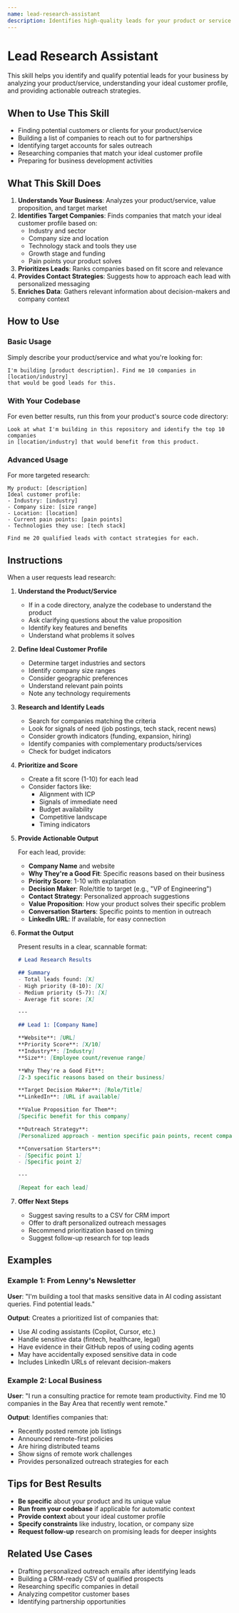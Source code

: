 ```yaml
---
name: lead-research-assistant
description: Identifies high-quality leads for your product or service by analyzing your business, searching for target companies, and providing actionable contact strategies. Perfect for sales, business development, and marketing professionals.
---
```


# Lead Research Assistant

This skill helps you identify and qualify potential leads for your business by analyzing your product/service, understanding your ideal customer profile, and providing actionable outreach strategies.

## When to Use This Skill

- Finding potential customers or clients for your product/service
- Building a list of companies to reach out to for partnerships
- Identifying target accounts for sales outreach
- Researching companies that match your ideal customer profile
- Preparing for business development activities

## What This Skill Does

1. **Understands Your Business**: Analyzes your product/service, value proposition, and target market
2. **Identifies Target Companies**: Finds companies that match your ideal customer profile based on:
   - Industry and sector
   - Company size and location
   - Technology stack and tools they use
   - Growth stage and funding
   - Pain points your product solves
3. **Prioritizes Leads**: Ranks companies based on fit score and relevance
4. **Provides Contact Strategies**: Suggests how to approach each lead with personalized messaging
5. **Enriches Data**: Gathers relevant information about decision-makers and company context

## How to Use

### Basic Usage

Simply describe your product/service and what you're looking for:

```
I'm building [product description]. Find me 10 companies in [location/industry] 
that would be good leads for this.
```

### With Your Codebase

For even better results, run this from your product's source code directory:

```
Look at what I'm building in this repository and identify the top 10 companies 
in [location/industry] that would benefit from this product.
```

### Advanced Usage

For more targeted research:

```
My product: [description]
Ideal customer profile:
- Industry: [industry]
- Company size: [size range]
- Location: [location]
- Current pain points: [pain points]
- Technologies they use: [tech stack]

Find me 20 qualified leads with contact strategies for each.
```

## Instructions

When a user requests lead research:

1. **Understand the Product/Service**
   - If in a code directory, analyze the codebase to understand the product
   - Ask clarifying questions about the value proposition
   - Identify key features and benefits
   - Understand what problems it solves

2. **Define Ideal Customer Profile**
   - Determine target industries and sectors
   - Identify company size ranges
   - Consider geographic preferences
   - Understand relevant pain points
   - Note any technology requirements

3. **Research and Identify Leads**
   - Search for companies matching the criteria
   - Look for signals of need (job postings, tech stack, recent news)
   - Consider growth indicators (funding, expansion, hiring)
   - Identify companies with complementary products/services
   - Check for budget indicators

4. **Prioritize and Score**
   - Create a fit score (1-10) for each lead
   - Consider factors like:
     - Alignment with ICP
     - Signals of immediate need
     - Budget availability
     - Competitive landscape
     - Timing indicators

5. **Provide Actionable Output**
   
   For each lead, provide:
   - **Company Name** and website
   - **Why They're a Good Fit**: Specific reasons based on their business
   - **Priority Score**: 1-10 with explanation
   - **Decision Maker**: Role/title to target (e.g., "VP of Engineering")
   - **Contact Strategy**: Personalized approach suggestions
   - **Value Proposition**: How your product solves their specific problem
   - **Conversation Starters**: Specific points to mention in outreach
   - **LinkedIn URL**: If available, for easy connection

6. **Format the Output**

   Present results in a clear, scannable format:

   ```markdown
   # Lead Research Results
   
   ## Summary
   - Total leads found: [X]
   - High priority (8-10): [X]
   - Medium priority (5-7): [X]
   - Average fit score: [X]
   
   ---
   
   ## Lead 1: [Company Name]
   
   **Website**: [URL]
   **Priority Score**: [X/10]
   **Industry**: [Industry]
   **Size**: [Employee count/revenue range]
   
   **Why They're a Good Fit**:
   [2-3 specific reasons based on their business]
   
   **Target Decision Maker**: [Role/Title]
   **LinkedIn**: [URL if available]
   
   **Value Proposition for Them**:
   [Specific benefit for this company]
   
   **Outreach Strategy**:
   [Personalized approach - mention specific pain points, recent company news, or relevant context]
   
   **Conversation Starters**:
   - [Specific point 1]
   - [Specific point 2]
   
   ---
   
   [Repeat for each lead]
   ```

7. **Offer Next Steps**
   - Suggest saving results to a CSV for CRM import
   - Offer to draft personalized outreach messages
   - Recommend prioritization based on timing
   - Suggest follow-up research for top leads

## Examples

### Example 1: From Lenny's Newsletter

**User**: "I'm building a tool that masks sensitive data in AI coding assistant queries. Find potential leads."

**Output**: Creates a prioritized list of companies that:
- Use AI coding assistants (Copilot, Cursor, etc.)
- Handle sensitive data (fintech, healthcare, legal)
- Have evidence in their GitHub repos of using coding agents
- May have accidentally exposed sensitive data in code
- Includes LinkedIn URLs of relevant decision-makers

### Example 2: Local Business

**User**: "I run a consulting practice for remote team productivity. Find me 10 companies in the Bay Area that recently went remote."

**Output**: Identifies companies that:
- Recently posted remote job listings
- Announced remote-first policies
- Are hiring distributed teams
- Show signs of remote work challenges
- Provides personalized outreach strategies for each

## Tips for Best Results

- **Be specific** about your product and its unique value
- **Run from your codebase** if applicable for automatic context
- **Provide context** about your ideal customer profile
- **Specify constraints** like industry, location, or company size
- **Request follow-up** research on promising leads for deeper insights

## Related Use Cases

- Drafting personalized outreach emails after identifying leads
- Building a CRM-ready CSV of qualified prospects
- Researching specific companies in detail
- Analyzing competitor customer bases
- Identifying partnership opportunities
